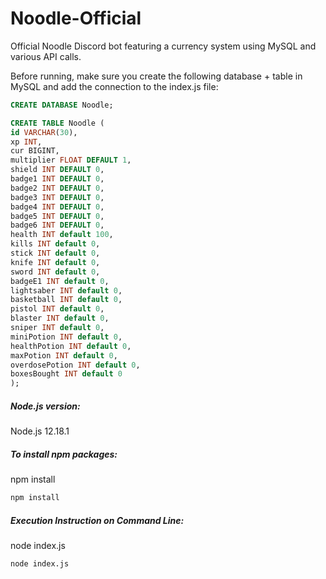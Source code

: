 # Noodle-Official
Official Noodle Discord bot featuring a currency system using MySQL and various API calls.

Before running, make sure you create the following database + table in MySQL and add the connection to the index.js file:
```sql
CREATE DATABASE Noodle;

CREATE TABLE Noodle (
id VARCHAR(30), 
xp INT, 
cur BIGINT,
multiplier FLOAT DEFAULT 1,
shield INT DEFAULT 0,
badge1 INT DEFAULT 0,
badge2 INT DEFAULT 0,
badge3 INT DEFAULT 0,
badge4 INT DEFAULT 0,
badge5 INT DEFAULT 0,
badge6 INT DEFAULT 0,
health INT default 100,
kills INT default 0, 
stick INT default 0, 
knife INT default 0, 
sword INT default 0, 
badgeE1 INT default 0, 
lightsaber INT default 0, 
basketball INT default 0, 
pistol INT default 0, 
blaster INT default 0, 
sniper INT default 0, 
miniPotion INT default 0, 
healthPotion INT default 0, 
maxPotion INT default 0, 
overdosePotion INT default 0, 
boxesBought INT default 0 
);
```

##### Node.js version:
Node.js 12.18.1

##### To install npm packages: 
npm install
```sh
npm install
```

##### Execution Instruction on Command Line:
node index.js
```sh
node index.js
```

